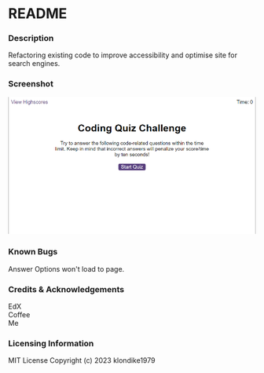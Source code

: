 # README

### Description

Refactoring existing code to improve accessibility and optimise site for search engines.

### Screenshot

![Screenshot](./assets/images/Screenshot%202024-01-10%20171753.png "Screenshot")

### Known Bugs

Answer Options won't load to page.

### Credits & Acknowledgements

EdX <br> Coffee <br> Me

### Licensing Information

MIT License
Copyright (c) 2023 klondike1979

